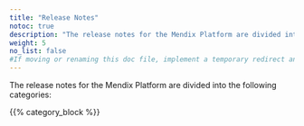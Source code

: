 ```yaml
---
title: "Release Notes"
notoc: true
description: "The release notes for the Mendix Platform are divided into various product categories and versions."
weight: 5
no_list: false
#If moving or renaming this doc file, implement a temporary redirect and let the respective team know they should update the URL in the product. See Mapping to Products for more details.
---
```


The release notes for the Mendix Platform are divided into the following categories:

{{% category_block %}}

